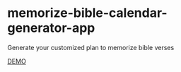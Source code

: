 # memorize-bible-calendar-generator-app
Generate your customized plan to memorize bible verses

[DEMO](https://voluntari-noi.github.io/memorize-bible-calendar-generator-app/)
